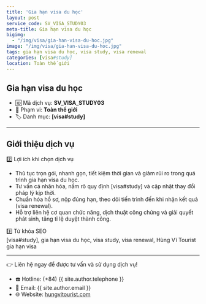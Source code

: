 ```yaml
---
title: 'Gia hạn visa du học'
layout: post
service_code: SV_VISA_STUDY03
meta-title: Gia hạn visa du học
bigimg:
  - "/img/visa/gia-han-visa-du-hoc.jpg"
image: "/img/visa/gia-han-visa-du-hoc.jpg"
tags: gia hạn visa du học, visa study, visa renewal
categories: [visa#study]
location: Toàn thế giới
---
```


## Gia hạn visa du học

- 🆔 Mã dịch vụ: **SV_VISA_STUDY03**
- 📍 Phạm vi: **Toàn thế giới**
- 🏷️ Danh mục: **[visa#study]**

---

## Giới thiệu dịch vụ

2️⃣ Lợi ích khi chọn dịch vụ  
- Thủ tục trọn gói, nhanh gọn, tiết kiệm thời gian và giảm rủi ro trong quá trình gia hạn visa du học.  
- Tư vấn cá nhân hóa, nắm rõ quy định [visa#study] và cập nhật thay đổi pháp lý kịp thời.  
- Chuẩn hóa hồ sơ, nộp đúng hạn, theo dõi tiến trình đến khi nhận kết quả (visa renewal).  
- Hỗ trợ liên hệ cơ quan chức năng, dịch thuật công chứng và giải quyết phát sinh, tăng tỉ lệ duyệt thành công.  

3️⃣ Từ khóa SEO  
[visa#study], gia hạn visa du học, visa study, visa renewal, Hùng Vĩ Tourist gia hạn visa

---

👉 Liên hệ ngay để được tư vấn và sử dụng dịch vụ!

- ☎️ Hotline: (+84) {{ site.author.telephone }}
- 📧 Email: {{ site.author.email }}
- 🌐 Website: [hungvitourist.com](https://hungvitourist.com)


